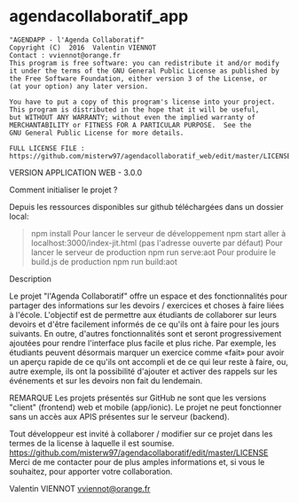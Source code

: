 # agendacollaboratif_app

    "AGENDAPP - l'Agenda Collaboratif"
    Copyright (C)  2016  Valentin VIENNOT
    Contact : vviennot@orange.fr
    This program is free software: you can redistribute it and/or modify
    it under the terms of the GNU General Public License as published by
    the Free Software Foundation, either version 3 of the License, or
    (at your option) any later version.
    
    You have to put a copy of this program's license into your project.
    This program is distributed in the hope that it will be useful,
    but WITHOUT ANY WARRANTY; without even the implied warranty of
    MERCHANTABILITY or FITNESS FOR A PARTICULAR PURPOSE.  See the
    GNU General Public License for more details.
    
    FULL LICENSE FILE : https://github.com/misterw97/agendacollaboratif_web/edit/master/LICENSE


VERSION APPLICATION WEB - 3.0.0

Comment initialiser le projet ?

Depuis les ressources disponibles sur github téléchargées dans un dossier local:
> npm install
Pour lancer le serveur de développement
> npm start
> aller à localhost:3000/index-jit.html (pas l'adresse ouverte par défaut)
Pour lancer le serveur de production
> npm run serve:aot
Pour produire le build.js de production
> npm run build:aot

Description

Le projet "l'Agenda Collaboratif" offre un espace et des fonctionnalités pour partager des informations sur les devoirs / exercices et choses à faire liées à l'école. L'objectif est de permettre aux étudiants de collaborer sur leurs devoirs et d'être facilement informés de ce qu'ils ont à faire pour les jours suivants. En outre, d'autres fonctionnalités sont et seront progressivement ajoutées pour rendre l'interface plus facile et plus riche. Par exemple, les étudiants peuvent désormais marquer un exercice comme «fait» pour avoir un aperçu rapide de ce qu'ils ont accompli et de ce qui leur reste à faire, ou, autre exemple, ils ont la possibilité d'ajouter et activer des rappels sur les événements et sur les devoirs non fait du lendemain.

  REMARQUE
  Les projets présentés sur GitHub ne sont que les versions "client" (frontend) web et mobile (app/ionic). Le projet ne peut fonctionner sans un accès aux APIS présentes sur le serveur (backend).

Tout développeur est invité à collaborer / modifier sur ce projet dans les termes de la license à laquelle il est soumise.
https://github.com/misterw97/agendacollaboratif/edit/master/LICENSE
Merci de me contacter pour de plus amples informations et, si vous le souhaitez, pour apporter votre collaboration.

Valentin VIENNOT
vviennot@orange.fr
